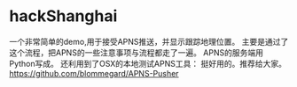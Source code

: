 # hackShanghai
一个非常简单的demo,用于接受APNS推送，并显示跟踪地理位置。
主要是通过了这个流程，把APNS的一些注意事项与流程都走了一遍。
APNS的服务端用Python写成。
还利用到了OSX的本地测试APNS工具：
挺好用的。推荐给大家。
https://github.com/blommegard/APNS-Pusher
